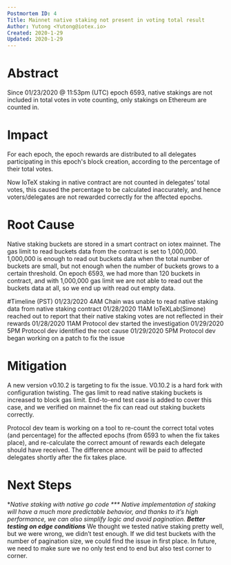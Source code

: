 ```yaml
---
Postmortem ID: 4
Title: Mainnet native staking not present in voting total result
Author: Yutong <Yutong@iotex.io>
Created: 2020-1-29
Updated: 2020-1-29
---
```


# Abstract

Since 01/23/2020 @ 11:53pm (UTC) epoch 6593, native stakings are not included in total votes in vote counting, only stakings on Ethereum are counted in.

# Impact
For each epoch, the epoch rewards are distributed to all delegates participating in this epoch's block creation, according to the percentage of their total votes.

Now IoTeX staking in native contract are not counted in delegates’ total votes, this caused the percentage to be calculated inaccurately, and hence voters/delegates are not rewarded correctly for the affected epochs.

# Root Cause
Native staking buckets are stored in a smart contract on iotex mainnet. The gas limit to read buckets data from the contract is set to 1,000,000. 1,000,000 is enough to read out buckets data when the total number of buckets are small, but not enough when the number of buckets grows to a certain threshold. On epoch 6593, we had more than 120 buckets in contract, and with 1,000,000 gas limit we are not able to read out the buckets data at all, so we end up with read out empty data.

#Timeline (PST)
01/23/2020 4AM	Chain was unable to read native staking data from native staking contract
01/28/2020 11AM	IoTeXLab(Simone) reached out to report that their native staking votes are not reflected in their rewards
01/28/2020 11AM	Protocol dev started the investigation
01/29/2020 5PM	Protocol dev identified the root cause
01/29/2020 5PM	Protocol dev began working on a patch to fix the issue

# Mitigation
A new version v0.10.2 is targeting to fix the issue. V0.10.2 is a hard fork with configuration twisting. The gas limit to read native staking buckets is increased to block gas limit. End-to-end test case is added to cover this case, and we verified on mainnet the fix can read out staking buckets correctly.

Protocol dev team is working on a tool to re-count the correct total votes (and percentage) for the affected epochs (from 6593 to when the fix takes place), and re-calculate the correct amount of rewards each delegate should have received. The difference amount will be paid to affected delegates shortly after the fix takes place.

# Next Steps
**Native staking with native go code ***
Native implementation of staking will have a much more predictable behavior, and thanks to it’s high performance, we can also simplify logic and avoid pagination.
**Better testing on edge conditions***
We thought we tested native staking pretty well, but we were wrong, we didn’t test enough. If we did test buckets with the number of pagination size, we could find the issue in first place. In future, we need to make sure we no only test end to end but also test corner to corner.
